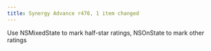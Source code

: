 ```yaml
---
title: Synergy Advance r476, 1 item changed
---
```


Use NSMixedState to mark half-star ratings, NSOnState to mark other ratings
